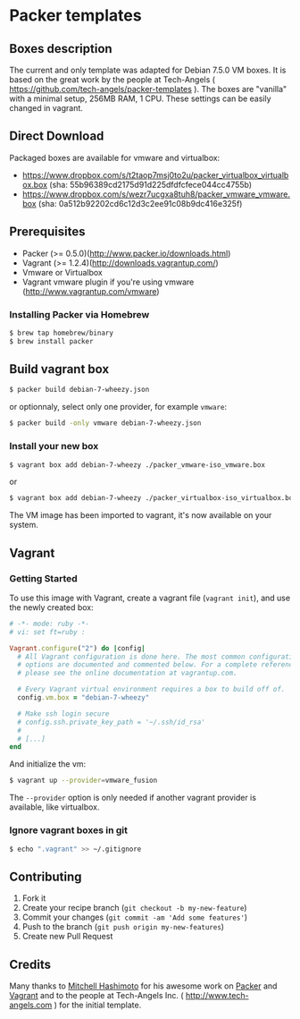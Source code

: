 # Packer templates

## Boxes description

The current and only template was adapted for Debian 7.5.0 VM boxes. It is based on the great work by
the people at Tech-Angels ( https://github.com/tech-angels/packer-templates ). The boxes are "vanilla" 
with a minimal setup, 256MB RAM, 1 CPU. These settings can be easily changed in vagrant.

## Direct Download

Packaged boxes are available for vmware and virtualbox:

* https://www.dropbox.com/s/t2taop7msj0to2u/packer_virtualbox_virtualbox.box (sha: 55b96389cd2175d91d225dfdfcfece044cc4755b)
* https://www.dropbox.com/s/wezr7ucgxa8tuh8/packer_vmware_vmware.box (sha: 0a512b92202cd6c12d3c2ee91c08b9dc416e325f)

## Prerequisites

* Packer (>= 0.5.0)(http://www.packer.io/downloads.html)
* Vagrant (>= 1.2.4)(http://downloads.vagrantup.com/)
* Vmware or Virtualbox
* Vagrant vmware plugin if you're using vmware (http://www.vagrantup.com/vmware)

### Installing Packer via Homebrew

```bash
$ brew tap homebrew/binary
$ brew install packer
```

## Build vagrant box

```bash
$ packer build debian-7-wheezy.json
```

or optionnaly, select only one provider, for example ```vmware```:

```bash
$ packer build -only vmware debian-7-wheezy.json
```

### Install your new box

```bash
$ vagrant box add debian-7-wheezy ./packer_vmware-iso_vmware.box
```

or

```bash
$ vagrant box add debian-7-wheezy ./packer_virtualbox-iso_virtualbox.box
```

The VM image has been imported to vagrant, it's now available on your system.

## Vagrant

### Getting Started

To use this image with Vagrant, create a vagrant file (```vagrant init```), and use the newly created box:

```ruby
# -*- mode: ruby -*-
# vi: set ft=ruby :

Vagrant.configure("2") do |config|
  # All Vagrant configuration is done here. The most common configuration
  # options are documented and commented below. For a complete reference,
  # please see the online documentation at vagrantup.com.

  # Every Vagrant virtual environment requires a box to build off of.
  config.vm.box = "debian-7-wheezy"

  # Make ssh login secure
  # config.ssh.private_key_path = '~/.ssh/id_rsa'
  #
  # [...]
end
```

And initialize the vm:

```bash
$ vagrant up --provider=vmware_fusion
```

The ```--provider``` option is only needed if another vagrant provider is available, like virtualbox.

### Ignore vagrant boxes in git

```bash
$ echo ".vagrant" >> ~/.gitignore
```

## Contributing

1. Fork it
2. Create your recipe branch (`git checkout -b my-new-feature`)
3. Commit your changes (`git commit -am 'Add some features'`)
4. Push to the branch (`git push origin my-new-features`)
5. Create new Pull Request

## Credits

  Many thanks to [Mitchell Hashimoto](https://github.com/mitchellh/) for his awesome work on [Packer](https://github.com/mitchellh/packer) and [Vagrant](https://github.com/mitchellh/vagrant) and to the people at Tech-Angels Inc. ( http://www.tech-angels.com ) for the initial template.
  
